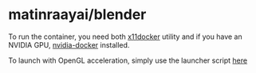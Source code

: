 # matinraayai/blender
To run the container, you need both [x11docker](https://github.com/mviereck/x11docker) utility and
if you have an NVIDIA GPU, [nvidia-docker](https://github.com/NVIDIA/nvidia-docker) installed.

To launch with OpenGL acceleration, simply use the launcher script 
[here](https://github.com/matinraayai/x11-dockerfiles/blob/master/blender/blender.desktop)
